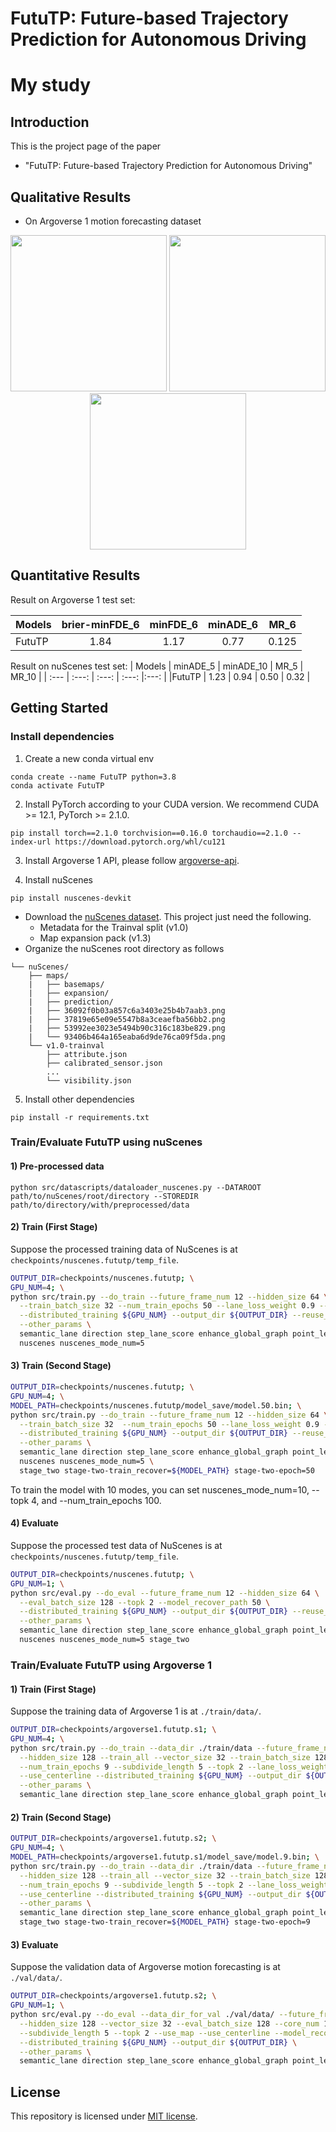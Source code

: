 # FutuTP: Future-based Trajectory Prediction for Autonomous Driving
# My study
## Introduction
This is the project page of the paper

* "FutuTP: Future-based Trajectory Prediction for Autonomous Driving"


## Qualitative Results

* On Argoverse 1 motion forecasting dataset

<p align="center">
  <img src="files/eval.visualize_1.gif" width="250"/>
  <img src="files/eval.visualize_2.gif" width="250"/>
  <img src="files/eval.visualize_3.gif" width="250"/>
</p>

## Quantitative Results

Result on Argoverse 1 test set:

| Models | brier-minFDE_6 | minFDE_6 | minADE_6 | MR_6 |
| :--- | :---: | :---: | :---: | :---: |
|FutuTP | 1.84 | 1.17 | 0.77 | 0.125 |

Result on nuScenes test set:
| Models | minADE_5 | minADE_10 | MR_5 | MR_10 |
| :--- | :---: | :---: | :---: |:---: |
|FutuTP | 1.23 | 0.94 | 0.50 | 0.32 |

## Getting Started

### Install dependencies
1. Create a new conda virtual env
```
conda create --name FutuTP python=3.8
conda activate FutuTP
```

2. Install PyTorch according to your CUDA version. We recommend CUDA >= 12.1, PyTorch >= 2.1.0.
```
pip install torch==2.1.0 torchvision==0.16.0 torchaudio==2.1.0 --index-url https://download.pytorch.org/whl/cu121
```

3. Install Argoverse 1 API, please follow [argoverse-api](https://github.com/argoai/argoverse-api).

4. Install nuScenes
```
pip install nuscenes-devkit
```
- Download the [nuScenes dataset](https://www.nuscenes.org/download). This project just need the following.
    - Metadata for the Trainval split (v1.0)
    - Map expansion pack (v1.3)
- Organize the nuScenes root directory as follows
```plain
└── nuScenes/
    ├── maps/
    |   ├── basemaps/
    |   ├── expansion/
    |   ├── prediction/
    |   ├── 36092f0b03a857c6a3403e25b4b7aab3.png
    |   ├── 37819e65e09e5547b8a3ceaefba56bb2.png
    |   ├── 53992ee3023e5494b90c316c183be829.png
    |   └── 93406b464a165eaba6d9de76ca09f5da.png
    └── v1.0-trainval
        ├── attribute.json
        ├── calibrated_sensor.json
        ...
        └── visibility.json         
```

5. Install other dependencies
```
pip install -r requirements.txt
```

### Train/Evaluate FutuTP using nuScenes
#### 1) Pre-processed data
```shell
python src/datascripts/dataloader_nuscenes.py --DATAROOT path/to/nuScenes/root/directory --STOREDIR path/to/directory/with/preprocessed/data 
```
#### 2) Train (First Stage)
Suppose the processed training data of NuScenes is at ```checkpoints/nuscenes.fututp/temp_file```.
```bash
OUTPUT_DIR=checkpoints/nuscenes.fututp; \
GPU_NUM=4; \
python src/train.py --do_train --future_frame_num 12 --hidden_size 64 \
  --train_batch_size 32 --num_train_epochs 50 --lane_loss_weight 0.9 --topk 2 \
  --distributed_training ${GPU_NUM} --output_dir ${OUTPUT_DIR} --reuse_temp_file \
  --other_params \
  semantic_lane direction step_lane_score enhance_global_graph point_level-4-3 \
  nuscenes nuscenes_mode_num=5
```

#### 3) Train (Second Stage)
```bash
OUTPUT_DIR=checkpoints/nuscenes.fututp; \
GPU_NUM=4; \
MODEL_PATH=checkpoints/nuscenes.fututp/model_save/model.50.bin; \
python src/train.py --do_train --future_frame_num 12 --hidden_size 64 \
  --train_batch_size 32  --num_train_epochs 50 --lane_loss_weight 0.9 --topk 2 \
  --distributed_training ${GPU_NUM} --output_dir ${OUTPUT_DIR} --reuse_temp_file \
  --other_params \
  semantic_lane direction step_lane_score enhance_global_graph point_level-4-3 \
  nuscenes nuscenes_mode_num=5 \
  stage_two stage-two-train_recover=${MODEL_PATH} stage-two-epoch=50
```

To train the model with 10 modes, you can set nuscenes_mode_num=10, --topk 4, and --num_train_epochs 100.
#### 4) Evaluate
Suppose the processed test data of NuScenes is at ```checkpoints/nuscenes.fututp/temp_file```.
```bash
OUTPUT_DIR=checkpoints/nuscenes.fututp; \
GPU_NUM=1; \
python src/eval.py --do_eval --future_frame_num 12 --hidden_size 64 \
  --eval_batch_size 128 --topk 2 --model_recover_path 50 \
  --distributed_training ${GPU_NUM} --output_dir ${OUTPUT_DIR} --reuse_temp_file \
  --other_params \
  semantic_lane direction step_lane_score enhance_global_graph point_level-4-3 \
  nuscenes nuscenes_mode_num=5 stage_two
```

### Train/Evaluate FutuTP using Argoverse 1

#### 1) Train (First Stage)
Suppose the training data of Argoverse 1 is at ```./train/data/```.
```bash
OUTPUT_DIR=checkpoints/argoverse1.fututp.s1; \
GPU_NUM=4; \
python src/train.py --do_train --data_dir ./train/data --future_frame_num 30 \
  --hidden_size 128 --train_all --vector_size 32 --train_batch_size 128 --core_num 32 \
  --num_train_epochs 9 --subdivide_length 5 --topk 2 --lane_loss_weight 10 --use_map \
  --use_centerline --distributed_training ${GPU_NUM} --output_dir ${OUTPUT_DIR} \
  --other_params \
  semantic_lane direction step_lane_score enhance_global_graph point_level-4-3
``` 

#### 2) Train (Second Stage)
```bash
OUTPUT_DIR=checkpoints/argoverse1.fututp.s2; \
GPU_NUM=4; \
MODEL_PATH=checkpoints/argoverse1.fututp.s1/model_save/model.9.bin; \
python src/train.py --do_train --data_dir ./train/data --future_frame_num 30 \
  --hidden_size 128 --train_all --vector_size 32 --train_batch_size 128 --core_num 32 \
  --num_train_epochs 9 --subdivide_length 5 --topk 2 --lane_loss_weight 10 --use_map \
  --use_centerline --distributed_training ${GPU_NUM} --output_dir ${OUTPUT_DIR} --learning_rate 0.0003 \
  --other_params \
  semantic_lane direction step_lane_score enhance_global_graph point_level-4-3 \
  stage_two stage-two-train_recover=${MODEL_PATH} stage-two-epoch=9
```


#### 3) Evaluate
Suppose the validation data of Argoverse motion forecasting is at ```./val/data/```.
```bash
OUTPUT_DIR=checkpoints/argoverse1.fututp.s2; \
GPU_NUM=1; \
python src/eval.py --do_eval --data_dir_for_val ./val/data/ --future_frame_num 30 \
  --hidden_size 128 --vector_size 32 --eval_batch_size 128 --core_num 16 \
  --subdivide_length 5 --topk 2 --use_map --use_centerline --model_recover_path 9 \
  --distributed_training ${GPU_NUM} --output_dir ${OUTPUT_DIR} \
  --other_params \
  semantic_lane direction step_lane_score enhance_global_graph point_level-4-3 stage_two
 ```

## License
This repository is licensed under [MIT license](https://github.com/HKUST-Aerial-Robotics/SIMPL/blob/main/LICENSE).
